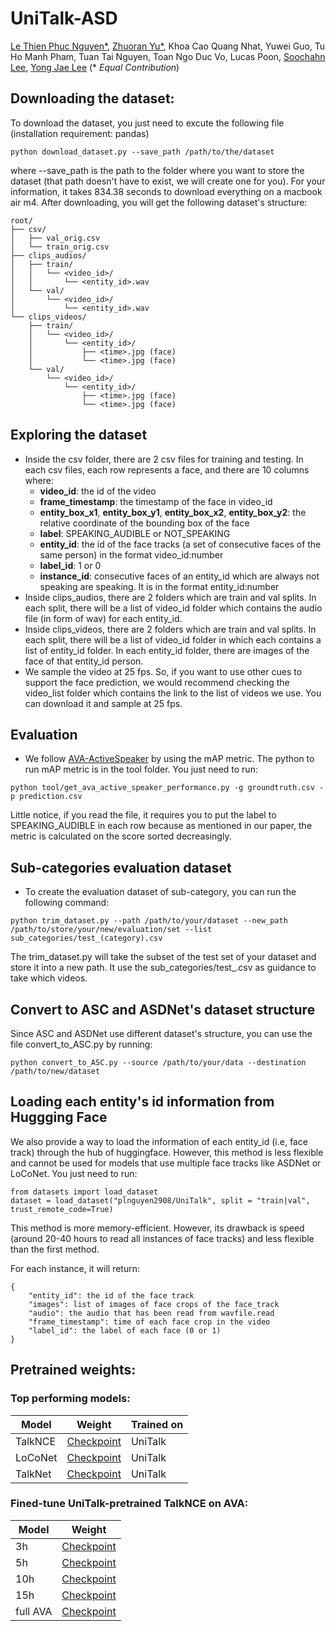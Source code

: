 # UniTalk-ASD

[Le Thien Phuc Nguyen*](https://plnguyen2908.github.io/), [Zhuoran Yu*](https://www.zhuoranyu.com/), Khoa Cao Quang Nhat, Yuwei Guo, Tu Ho Manh Pham, Tuan Tai Nguyen, Toan Ngo Duc Vo, Lucas Poon, [Soochahn Lee](https://sites.google.com/view/soochahnlee/),  [Yong Jae Lee](https://pages.cs.wisc.edu/~yongjaelee/) (* *Equal Contribution*)

## Downloading the dataset:

To download the dataset, you just need to excute the following file (installation requirement: pandas)

```
python download_dataset.py --save_path /path/to/the/dataset
```

where --save_path is the path to the folder where you want to store the dataset (that path doesn't have to exist, we will create one for you). For your information, it takes 834.38 seconds to download everything on a macbook air m4. After downloading, you will get the following dataset's structure:

```
root/
├── csv/
│   ├── val_orig.csv
│   └── train_orig.csv
├── clips_audios/
│   ├── train/
│   │   └── <video_id>/
│   │       └── <entity_id>.wav
│   └── val/
│       └── <video_id>/
│           └── <entity_id>.wav
└── clips_videos/
    ├── train/
    │   └── <video_id>/
    │       └── <entity_id>/
    │           ├── <time>.jpg (face)
    │           └── <time>.jpg (face)
    └── val/
        └── <video_id>/
            └── <entity_id>/
                ├── <time>.jpg (face)
                └── <time>.jpg (face)
```

## Exploring the dataset
- Inside the csv folder, there are 2 csv files for training and testing. In each csv files, each row represents a face, and there are 10 columns where:
  - **video_id**: the id of the video
  - **frame_timestamp**: the timestamp of the face in video_id
  - **entity_box_x1**, **entity_box_y1**, **entity_box_x2**, **entity_box_y2**: the relative coordinate of the bounding box of the face
  - **label**: SPEAKING_AUDIBLE or NOT_SPEAKING
  - **entity_id**: the id of the face tracks (a set of consecutive faces of the same person) in the format video_id:number
  - **label_id**: 1 or 0
  - **instance_id**: consecutive faces of an entity_id which are always not speaking are speaking. It is in the format entity_id:number
- Inside clips_audios, there are 2 folders which are train and val splits. In each split, there will be a list of video_id folder which contains the audio file (in form of wav) for each entity_id.
- Inside clips_videos, there are 2 folders which are train and val splits. In each split, there will be a list of video_id folder in which each contains a list of entity_id folder. In each entity_id folder, there are images of the face of that entity_id person.
- We sample the video at 25 fps. So, if you want to use other cues to support the face prediction, we would recommend checking the video_list folder which contains the link to the list of videos we use. You can download it and sample at 25 fps.

## Evaluation
- We follow [AVA-ActiveSpeaker](https://arxiv.org/abs/1901.01342) by using the mAP metric. The python to run mAP metric is in the tool folder. You just need to run:
```
python tool/get_ava_active_speaker_performance.py -g groundtruth.csv -p prediction.csv
```

Little notice, if you read the file, it requires you to put the label to SPEAKING_AUDIBLE in each row because as mentioned in our paper, the metric is calculated on the score sorted decreasingly.

## Sub-categories evaluation dataset
- To create the evaluation dataset of sub-category, you can run the following command:
```
python trim_dataset.py --path /path/to/your/dataset --new_path /path/to/store/your/new/evaluation/set --list sub_categories/test_(category).csv
```

The trim_dataset.py will take the subset of the test set of your dataset and store it into a new path. It use the sub_categories/test_<category>.csv as guidance to take which videos.

## Convert to ASC and ASDNet's dataset structure
Since ASC and ASDNet use different dataset's structure, you can use the file convert_to_ASC.py by running:

```
python convert_to_ASC.py --source /path/to/your/data --destination /path/to/new/dataset
```

## Loading each entity's id information from Huggging Face

We also provide a way to load the information of each entity_id (i.e, face track) through the hub of huggingface. However, this method is less flexible and cannot be used for models that use multiple face tracks like ASDNet or LoCoNet. You just need to run:

```
from datasets import load_dataset
dataset = load_dataset("plnguyen2908/UniTalk", split = "train|val", trust_remote_code=True)
```

This method is more memory-efficient. However, its drawback is speed (around 20-40 hours to read all instances of face tracks) and less flexible than the first method.

For each instance, it will return:

```
{
    "entity_id": the id of the face track
    "images": list of images of face crops of the face_track
    "audio": the audio that has been read from wavfile.read
    "frame_timestamp": time of each face crop in the video
    "label_id": the label of each face (0 or 1)
}
```

## Pretrained weights:

### Top performing models:

| Model           | Weight                                                                                        | Trained on        |
| --------------- | --------------------------------------------------------------------------------------------- | ----------------- |
| TalkNCE | [Checkpoint](https://drive.google.com/file/d/1eBc5xn7I32__cNPupYYx24AdwksUs-8F/view?usp=sharing) | UniTalk |
| LoCoNet | [Checkpoint](https://drive.google.com/file/d/10HvRqNO34QsJpZgQTMYZdIAW4A2kP5fw/view?usp=sharing) | UniTalk |
| TalkNet | [Checkpoint](https://drive.google.com/file/d/1Uq8vp__7UywtdY0z5zz8QtcbEwFfXlNw/view?usp=sharing) | UniTalk |

### Fined-tune UniTalk-pretrained TalkNCE on AVA:

| Model           | Weight                                                                                        | 
| --------------- | --------------------------------------------------------------------------------------------- |
| 3h | [Checkpoint](https://drive.google.com/file/d/1z0hEK-QIPyXeBmatRSA6gyLiVM-Hur3_/view?usp=sharing) | 
| 5h | [Checkpoint](https://drive.google.com/file/d/1FkUL625DoxwtFMXHQC2z_9YZCWZBK2vz/view?usp=sharing) | 
| 10h | [Checkpoint](https://drive.google.com/file/d/1-yEjMVk_xztsYveLuLoA4kWfXR9JYyKW/view?usp=sharing) | 
| 15h | [Checkpoint](https://drive.google.com/file/d/1riiHL3skpjKl1nk4OGnedz-ov-BKIHDt/view?usp=sharing) |
| full AVA | [Checkpoint](https://drive.google.com/file/d/1BvRhVhyZwUv9-bsPskARTdMEPk5XyRYg/view?usp=sharing)|


